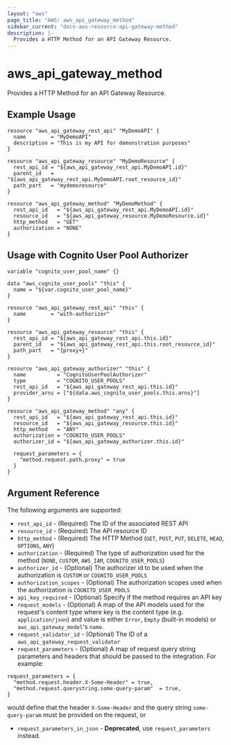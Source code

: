 ```yaml
---
layout: "aws"
page_title: "AWS: aws_api_gateway_method"
sidebar_current: "docs-aws-resource-api-gateway-method"
description: |-
  Provides a HTTP Method for an API Gateway Resource.
---
```


# aws_api_gateway_method

Provides a HTTP Method for an API Gateway Resource.

## Example Usage

```hcl
resource "aws_api_gateway_rest_api" "MyDemoAPI" {
  name        = "MyDemoAPI"
  description = "This is my API for demonstration purposes"
}

resource "aws_api_gateway_resource" "MyDemoResource" {
  rest_api_id = "${aws_api_gateway_rest_api.MyDemoAPI.id}"
  parent_id   = "${aws_api_gateway_rest_api.MyDemoAPI.root_resource_id}"
  path_part   = "mydemoresource"
}

resource "aws_api_gateway_method" "MyDemoMethod" {
  rest_api_id   = "${aws_api_gateway_rest_api.MyDemoAPI.id}"
  resource_id   = "${aws_api_gateway_resource.MyDemoResource.id}"
  http_method   = "GET"
  authorization = "NONE"
}
```

## Usage with Cognito User Pool Authorizer
```hcl
variable "cognito_user_pool_name" {}

data "aws_cognito_user_pools" "this" {
  name = "${var.cognito_user_pool_name}"
}

resource "aws_api_gateway_rest_api" "this" {
  name        = "with-authorizer"
}

resource "aws_api_gateway_resource" "this" {
  rest_api_id = "${aws_api_gateway_rest_api.this.id}"
  parent_id   = "${aws_api_gateway_rest_api.this.root_resource_id}"
  path_part   = "{proxy+}"
}

resource "aws_api_gateway_authorizer" "this" {
  name          = "CognitoUserPoolAuthorizer"
  type          = "COGNITO_USER_POOLS"
  rest_api_id   = "${aws_api_gateway_rest_api.this.id}"
  provider_arns = ["${data.aws_cognito_user_pools.this.arns}"]
}

resource "aws_api_gateway_method" "any" {
  rest_api_id   = "${aws_api_gateway_rest_api.this.id}"
  resource_id   = "${aws_api_gateway_resource.this.id}"
  http_method   = "ANY"
  authorization = "COGNITO_USER_POOLS"
  authorizer_id = "${aws_api_gateway_authorizer.this.id}"

  request_parameters = {
    "method.request.path.proxy" = true
  }
}
```

## Argument Reference

The following arguments are supported:

* `rest_api_id` - (Required) The ID of the associated REST API
* `resource_id` - (Required) The API resource ID
* `http_method` - (Required) The HTTP Method (`GET`, `POST`, `PUT`, `DELETE`, `HEAD`, `OPTIONS`, `ANY`)
* `authorization` - (Required) The type of authorization used for the method (`NONE`, `CUSTOM`, `AWS_IAM`, `COGNITO_USER_POOLS`)
* `authorizer_id` - (Optional) The authorizer id to be used when the authorization is `CUSTOM` or `COGNITO_USER_POOLS`
* `authorization_scopes` - (Optional) The authorization scopes used when the authorization is `COGNITO_USER_POOLS`
* `api_key_required` - (Optional) Specify if the method requires an API key
* `request_models` - (Optional) A map of the API models used for the request's content type
  where key is the content type (e.g. `application/json`)
  and value is either `Error`, `Empty` (built-in models) or `aws_api_gateway_model`'s `name`.
* `request_validator_id` - (Optional) The ID of a `aws_api_gateway_request_validator`
* `request_parameters` - (Optional) A map of request query string parameters and headers that should be passed to the integration.
  For example:
```hcl
request_parameters = {
  "method.request.header.X-Some-Header" = true,
  "method.request.querystring.some-query-param"  = true,
}
```
would define that the header `X-Some-Header` and the query string `some-query-param` must be provided on the request, or
* `request_parameters_in_json` - **Deprecated**, use `request_parameters` instead.
